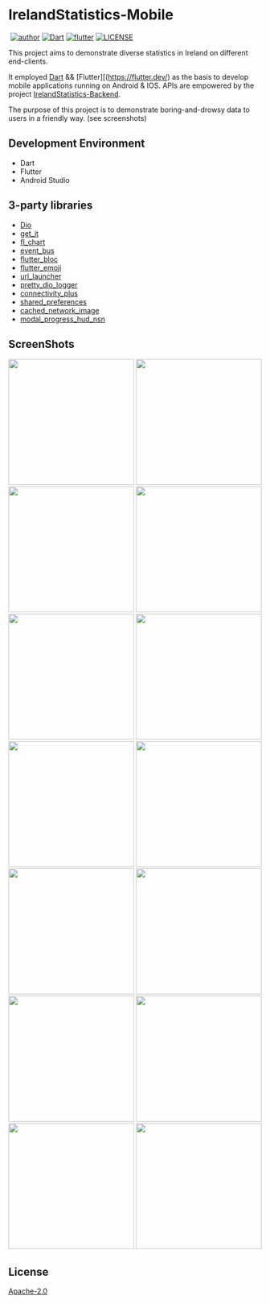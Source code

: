 # IrelandStatistics-Mobile
<p>
<a href="https://img.shields.io/badge/statue-developing-yellow"><img alt="" src="https://img.shields.io/badge/statue-developing-yellow"/></a>
<a href="https://github.com/freestyletime"><img alt="author" src="https://img.shields.io/badge/author-Chris Chen-blue.svg"/></a>
<a href="https://dart.dev"><img alt="Dart" src="https://img.shields.io/badge/Dart-3.2.2-lightgreen.svg"/></a>
<a href="https://flutter.dev"><img alt="flutter" src="https://img.shields.io/badge/Flutter- 3.16.2.stable-lightblue.svg"/></a>
<a href="https://github.com/freestyletime/IrelandStatistics-Mobile/blob/main/LICENSE"><img alt="LICENSE" src="https://img.shields.io/github/license/freestyletime/IrelandStatistics-Mobile.svg"/></a>
</p>

This project aims to demonstrate diverse statistics in Ireland on different end-clients.

It employed [Dart](https://dart.dev/) && [Flutter][(https://flutter.dev/) as the basis to develop mobile applications running on Android & IOS.
APIs are empowered by the project [IrelandStatistics-Backend](https://github.com/freestyletime/IrelandStatistics-Backend).

The purpose of this project is to demonstrate boring-and-drowsy data to users in a friendly way. (see screenshots)

## Development Environment
* Dart
* Flutter
* Android Studio

## 3-party libraries
* [Dio](https://pub.dev/packages/dio)
* [get_it](https://pub.dev/packages/get_it)
* [fl_chart](https://pub.dev/packages/fl_chart)
* [event_bus](https://pub.dev/packages/event_bus)
* [flutter_bloc](https://pub.dev/packages/flutter_bloc)
* [flutter_emoji](https://pub.dev/packages/flutter_emoji)
* [url_launcher](https://pub.dev/packages/url_launcher)
* [pretty_dio_logger](https://pub.dev/packages/pretty_dio_logger)
* [connectivity_plus](https://pub.dev/packages/connectivity_plus)
* [shared_preferences](https://pub.dev/packages/shared_preferences)
* [cached_network_image](https://pub.dev/packages/cached_network_image)
* [modal_progress_hud_nsn](https://pub.dev/packages/modal_progress_hud_nsn)

## ScreenShots
<div>
<img src='./screenshots/Screenshot_1.png' width=250>
<img src='./screenshots/Screenshot_2.png' width=250>
<img src='./screenshots/Screenshot_3.png' width=250>
<img src='./screenshots/Screenshot_4.png' width=250>
<img src='./screenshots/Screenshot_5.png' width=250>
<img src='./screenshots/Screenshot_6.png' width=250>
<img src='./screenshots/Screenshot_7.png' width=250>
<img src='./screenshots/Screenshot_8.png' width=250>
<img src='./screenshots/Screenshot_9.png' width=250>
<img src='./screenshots/Screenshot_10.png' width=250>
<img src='./screenshots/Screenshot_11.png' width=250>
<img src='./screenshots/Screenshot_12.png' width=250>
<img src='./screenshots/Screenshot_13.png' width=250>
<img src='./screenshots/Screenshot_14.png' width=250>
</div>


## License

[Apache-2.0](http://opensource.org/licenses/Apache-2.0)